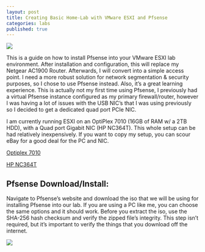 ```yaml
---
layout: post
title: Creating Basic Home-Lab with VMware ESXI and Pfsense
categories: labs
published: true
---
```


![]({{site.baseurl}}/images/PfSense_logo.png)

This is a guide on how to install Pfsense into your VMware ESXI lab environment. After installation and configuration, this will replace my Netgear AC1900 Router. Afterwards, I will convert into a simple access point. I need a more robust solution for network segmentation & security purposes, so I chose to use Pfsense instead. Also, it’s a great learning experience. This is actually not my first time using Pfsense, I previously had a virtual Pfsense instance configured as my primary firewall/router, however I was having a lot of issues with the USB NIC’s that I was using previously so I decided to get a dedicated quad port PCIe NIC.  

I am currently running ESXI on an OptiPlex 7010 (16GB of RAM w/ a 2TB HDD), with a Quad port Gigabit NIC (HP NC364T). This whole setup can be had relatively inexpensively. If you want to copy my setup, you can scour eBay for a good deal for the PC and NIC. 

[Optiplex 7010]( https://www.ebay.com/sch/i.html?_from=R40&_trksid=p2380057.m570.l1313&_nkw=optiplex+7010&_sacat=0/)

[HP NC364T]( https://www.ebay.com/sch/i.html?_from=R40&_trksid=p2334524.m570.l1312&_nkw=HP+NC364T&_sacat=0&LH_TitleDesc=0&_osacat=0&_odkw=optiplex+7010/)

## Pfsense Download/Install:
Navigate to Pfsense’s website and download the iso that we will be using for installing Pfsense into our lab. If you are using a PC like me, you can choose the same options and it should work. Before you extract the iso, use the SHA-256 hash checksum and verify the zipped file’s integrity. This step isn’t required, but it’s important to verify the things that you download off the internet.

![]({{site.baseurl}}/images/pfsensedownload.png)



